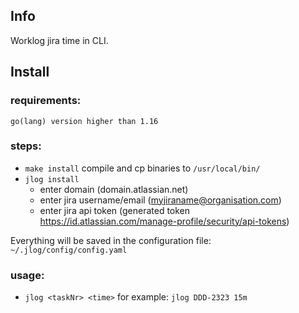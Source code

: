 ## Info

Worklog jira time in CLI.

## Install

### requirements:

`go(lang) version higher than 1.16`

### steps:

* `make install` compile and cp binaries to `/usr/local/bin/`
* `jlog install`
    * enter domain (domain.atlassian.net)
    * enter jira username/email (myjiraname@organisation.com)
    * enter jira api token (generated token https://id.atlassian.com/manage-profile/security/api-tokens)

Everything will be saved in the configuration file: `~/.jlog/config/config.yaml`

### usage:

* `jlog <taskNr> <time>` for example: `jlog DDD-2323 15m`